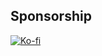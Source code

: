 Sponsorship
-----------

[![Ko-fi](https://ko-fi.com/img/githubbutton_sm.svg)](https://ko-fi.com/bluz71)
